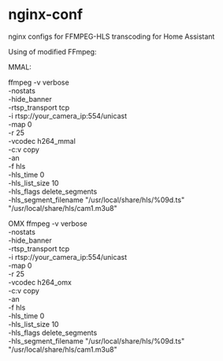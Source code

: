 # nginx-conf
nginx configs for FFMPEG-HLS transcoding for Home Assistant

Using of modified FFmpeg:

MMAL:

ffmpeg -v verbose \
       -nostats \
       -hide_banner \
       -rtsp_transport tcp \
       -i rtsp://your_camera_ip:554/unicast \
       -map 0 \
       -r 25 \
       -vcodec h264_mmal \
       -c:v copy \
       -an \
       -f hls \
       -hls_time 0 \
       -hls_list_size 10 \
       -hls_flags delete_segments \
       -hls_segment_filename "/usr/local/share/hls/%09d.ts" \
       "/usr/local/share/hls/cam1.m3u8" 

OMX
ffmpeg -v verbose \
       -nostats \
       -hide_banner \
       -rtsp_transport tcp \
       -i rtsp://your_camera_ip:554/unicast \
       -map 0 \
       -r 25 \
       -vcodec h264_omx \
       -c:v copy \
       -an \
       -f hls \
       -hls_time 0 \
       -hls_list_size 10 \
       -hls_flags delete_segments \
       -hls_segment_filename "/usr/local/share/hls/%09d.ts" \
       "/usr/local/share/hls/cam1.m3u8" 
